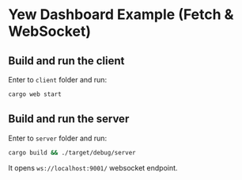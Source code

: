 # Yew Dashboard Example (Fetch & WebSocket)

## Build and run the client

Enter to `client` folder and run:

```sh
cargo web start
```

## Build and run the server

Enter to `server` folder and run:

```sh
cargo build && ./target/debug/server
```

It opens `ws://localhost:9001/` websocket endpoint.
